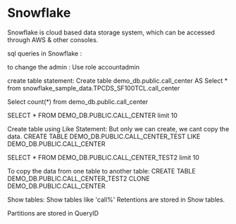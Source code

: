 # Snowflake

Snowflake is cloud based data storage system, which can be accessed through AWS & other consoles.

sql queries  in Snowflake :

to change the admin :
 Use role accountadmin

create table statement:
Create table demo_db.public.call_center
AS 
Select * from snowflake_sample_data.TPCDS_SF100TCL.call_center

Select count(*) from demo_db.public.call_center

SELECT * FROM DEMO_DB.PUBLIC.CALL_CENTER limit 10

Create table using Like Statement: But only we can create, we cant copy the data.
 CREATE TABLE DEMO_DB.PUBLIC.CALL_CENTER_TEST LIKE DEMO_DB.PUBLIC.CALL_CENTER
 
SELECT *  FROM DEMO_DB.PUBLIC.CALL_CENTER_TEST2 limit 10

To copy the data from one table to another table:
 CREATE TABLE DEMO_DB.PUBLIC.CALL_CENTER_TEST2 CLONE DEMO_DB.PUBLIC.CALL_CENTER
 
 Show tables:
 Show tables like 'call%'
 Retentions are stored in Show tables.
 
 Partitions are stored in QueryID
